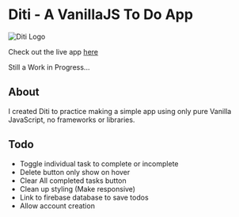 # Diti - A VanillaJS To Do App

![Diti Logo](http://philipwisner.com/images/Diti.svg)

Check out the live app [here](https://philipwisner.github.io/Diti/)

Still a Work in Progress...

## About
I created Diti to practice making a simple app using only pure Vanilla JavaScript, no frameworks or libraries.

## Todo
* Toggle individual task to complete or incomplete
* Delete button only show on hover
* Clear All completed tasks button
* Clean up styling (Make responsive)
* Link to firebase database to save todos
* Allow account creation
